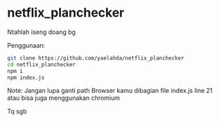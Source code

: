 # netflix_planchecker
Ntahlah iseng doang bg

Penggunaan:
```bash
git clone https://github.com/yaelahda/netflix_planchecker
cd netflix_planchecker
npm i
npm index.js
```
Note: Jangan lupa ganti path Browser kamu dibagian file index.js line 21 atau bisa juga menggunakan chromium

Tq sgb
